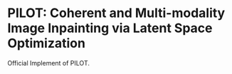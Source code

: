 # PILOT: Coherent and Multi-modality Image Inpainting via Latent Space Optimization
Official Implement of PILOT.
